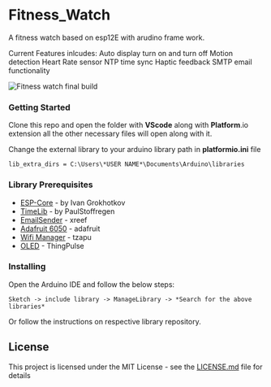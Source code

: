 # Fitness_Watch

A fitness watch based on esp12E with arudino frame work.

Current Features inlcudes:
Auto display turn on and turn off
Motion detection
Heart Rate sensor
NTP time sync
Haptic feedback
SMTP email functionality

![Fitness watch final build](https://github.com/Neutrino-1/Fitness_Watch/blob/master/circuit/fitness%20watch.png)

### Getting Started

Clone this repo and open the folder with **VScode** along with **Platform**.io extension
all the other necessary files will open along with it.

Change the external library to your arduino library path in **platformio.ini** file

```
lib_extra_dirs = C:\Users\*USER NAME*\Documents\Arduino\libraries
```

### Library Prerequisites

* [ESP-Core](https://github.com/esp8266/Arduino) - by Ivan Grokhotkov
* [TimeLib](https://github.com/PaulStoffregen/Time) - by PaulStoffregen
* [EmailSender](https://github.com/xreef/EMailSender) - xreef
* [Adafruit 6050](https://github.com/adafruit/Adafruit_MPU6050) - adafruit
* [Wifi Manager](https://github.com/tzapu/WiFiManager) - tzapu
* [OLED](https://github.com/ThingPulse/esp8266-oled-ssd1306) - ThingPulse

### Installing

Open the Arduino IDE and follow the below steps:
```
Sketch -> include library -> ManageLibrary -> *Search for the above libraries*
```
Or
follow the instructions on respective library repository.

## License

This project is licensed under the MIT License - see the [LICENSE.md](https://github.com/Neutrino-1/Fitness_Watch/blob/master/LICENSE) file for details
